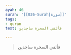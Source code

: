 ```yaml
---
ayah: 46
surah: '[[026-Surah|سورة]]'
tags:
- quran
text: فألقي السحرة ساجدين

---
```

> فألقي السحرة ساجدين

